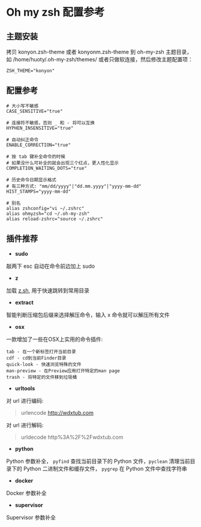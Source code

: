 Oh my zsh 配置参考
==================

## 主题安装

拷贝 konyon.zsh-theme 或者 konyonm.zsh-theme 到 oh-my-zsh 主题目录，如 /home/huoty/.oh-my-zsh/themes/
或者只做软连接，然后修改主题配置项：

```
ZSH_THEME="konyon"
```

## 配置参考

```
# 大小写不敏感
CASE_SENSITIVE="true"

# 连接符不敏感，否则 _ 和 - 将可以互换
HYPHEN_INSENSITIVE="true"

# 自动纠正命令
ENABLE_CORRECTION="true"

# 按 tab 键补全命令的时候
# 如果没什么可补全的就会出现三个红点，更人性化显示
COMPLETION_WAITING_DOTS="true"

# 历史命令日期显示格式
# 有三种方式: "mm/dd/yyyy"|"dd.mm.yyyy"|"yyyy-mm-dd"
HIST_STAMPS="yyyy-mm-dd"

# 别名
alias zshconfig="vi ~/.zshrc"
alias ohmyzsh="cd ~/.oh-my-zsh"
alias reload-zshrc="source ~/.zshrc"
```

## 插件推荐

- **sudo**

敲两下 esc 自动在命令前边加上 sudo

- **z**

加载 [z.sh](https://github.com/rupa/z), 用于快速跳转到常用目录

- **extract**

智能判断压缩包后缀来选择解压命令，输入 x 命令就可以解压所有文件

- **osx**

一款增加了一些在OSX上实用的命令插件:

```
tab - 在一个新标签打开当前目录
cdf - cd到当前Finder目录
quick-look - 快速浏览特殊的文件
man-preview - 在Preview应用打开特定的man page
trash - 将特定的文件移到垃圾桶
```

- **urltools**

对 url 进行编码:

> urlencode http://wdxtub.com

对 url 进行解码:

> urldecode http%3A%2F%2Fwdxtub.com

- **python**

Python 参数补全， `pyfind` 查找当前目录下的 Python 文件，`pyclean` 清理当前目录下的 Python 二进制文件和缓存文件， `pygrep` 在 Python 文件中查找字符串

- **docker**

Docker 参数补全

- **supervisor**

Supervisor 参数补全
